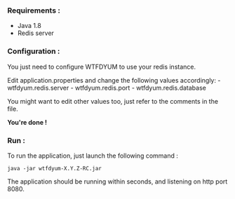 ### Requirements :

- Java 1.8
- Redis server

### Configuration :

You just need to configure WTFDYUM to use your redis instance.


Edit application.properties and change the following values accordingly:
    - wtfdyum.redis.server
    - wtfdyum.redis.port
    - wtfdyum.redis.database
    
You might want to edit other values too, just refer to the comments in the file.

**You're done !**

### Run :

To run the application, just launch the following command :

    java -jar wtfdyum-X.Y.Z-RC.jar
    
The application should be running within seconds, and listening on http port 8080.